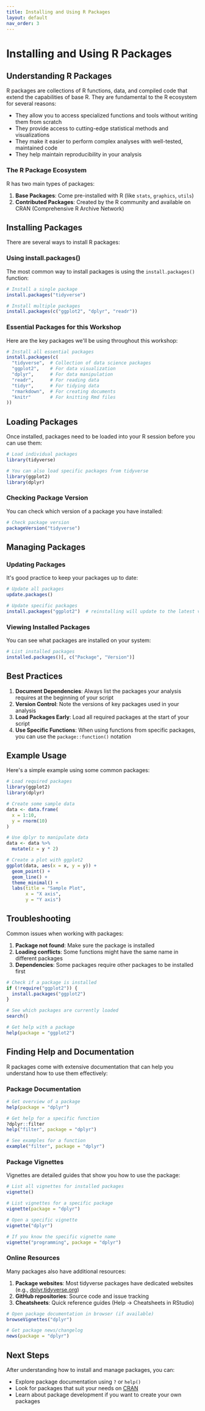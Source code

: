 ```yaml
---
title: Installing and Using R Packages
layout: default
nav_order: 3
---
```


# Installing and Using R Packages

## Understanding R Packages

R packages are collections of R functions, data, and compiled code that extend the capabilities of base R. They are fundamental to the R ecosystem for several reasons:

- They allow you to access specialized functions and tools without writing them from scratch
- They provide access to cutting-edge statistical methods and visualizations
- They make it easier to perform complex analyses with well-tested, maintained code
- They help maintain reproducibility in your analysis

### The R Package Ecosystem

R has two main types of packages:

1. **Base Packages**: Come pre-installed with R (like `stats`, `graphics`, `utils`)
2. **Contributed Packages**: Created by the R community and available on CRAN (Comprehensive R Archive Network)

## Installing Packages

There are several ways to install R packages:

### Using install.packages()

The most common way to install packages is using the `install.packages()` function:

```r
# Install a single package
install.packages("tidyverse")

# Install multiple packages
install.packages(c("ggplot2", "dplyr", "readr"))
```

### Essential Packages for this Workshop

Here are the key packages we'll be using throughout this workshop:

```r
# Install all essential packages
install.packages(c(
  "tidyverse",  # Collection of data science packages
  "ggplot2",    # For data visualization
  "dplyr",      # For data manipulation
  "readr",      # For reading data
  "tidyr",      # For tidying data
  "rmarkdown",  # For creating documents
  "knitr"       # For knitting Rmd files
))
```

## Loading Packages

Once installed, packages need to be loaded into your R session before you can use them:

```r
# Load individual packages
library(tidyverse)

# You can also load specific packages from tidyverse
library(ggplot2)
library(dplyr)
```

### Checking Package Version

You can check which version of a package you have installed:

```r
# Check package version
packageVersion("tidyverse")
```

## Managing Packages

### Updating Packages

It's good practice to keep your packages up to date:

```r
# Update all packages
update.packages()

# Update specific packages
install.packages("ggplot2")  # reinstalling will update to the latest version
```

### Viewing Installed Packages

You can see what packages are installed on your system:

```r
# List installed packages
installed.packages()[, c("Package", "Version")]
```

## Best Practices

1. **Document Dependencies**: Always list the packages your analysis requires at the beginning of your script
2. **Version Control**: Note the versions of key packages used in your analysis
3. **Load Packages Early**: Load all required packages at the start of your script
4. **Use Specific Functions**: When using functions from specific packages, you can use the `package::function()` notation

## Example Usage

Here's a simple example using some common packages:

```r
# Load required packages
library(ggplot2)
library(dplyr)

# Create some sample data
data <- data.frame(
  x = 1:10,
  y = rnorm(10)
)

# Use dplyr to manipulate data
data <- data %>%
  mutate(z = y * 2)

# Create a plot with ggplot2
ggplot(data, aes(x = x, y = y)) +
  geom_point() +
  geom_line() +
  theme_minimal() +
  labs(title = "Sample Plot",
       x = "X axis",
       y = "Y axis")
```

## Troubleshooting

Common issues when working with packages:

1. **Package not found**: Make sure the package is installed
2. **Loading conflicts**: Some functions might have the same name in different packages
3. **Dependencies**: Some packages require other packages to be installed first

```r
# Check if a package is installed
if (!require("ggplot2")) {
  install.packages("ggplot2")
}

# See which packages are currently loaded
search()

# Get help with a package
help(package = "ggplot2")
```

## Finding Help and Documentation

R packages come with extensive documentation that can help you understand how to use them effectively:

### Package Documentation

```r
# Get overview of a package
help(package = "dplyr")

# Get help for a specific function
?dplyr::filter
help("filter", package = "dplyr")

# See examples for a function
example("filter", package = "dplyr")
```

### Package Vignettes

Vignettes are detailed guides that show you how to use the package:

```r
# List all vignettes for installed packages
vignette()

# List vignettes for a specific package
vignette(package = "dplyr")

# Open a specific vignette
vignette("dplyr")

# If you know the specific vignette name
vignette("programming", package = "dplyr")
```

### Online Resources

Many packages also have additional resources:

1. **Package websites**: Most tidyverse packages have dedicated websites (e.g., [dplyr.tidyverse.org](https://dplyr.tidyverse.org))
2. **GitHub repositories**: Source code and issue tracking
3. **Cheatsheets**: Quick reference guides (Help -> Cheatsheets in RStudio)

```r
# Open package documentation in browser (if available)
browseVignettes("dplyr")

# Get package news/changelog
news(package = "dplyr")
```

## Next Steps

After understanding how to install and manage packages, you can:
- Explore package documentation using `?` or `help()`
- Look for packages that suit your needs on [CRAN](https://cran.r-project.org/)
- Learn about package development if you want to create your own packages 